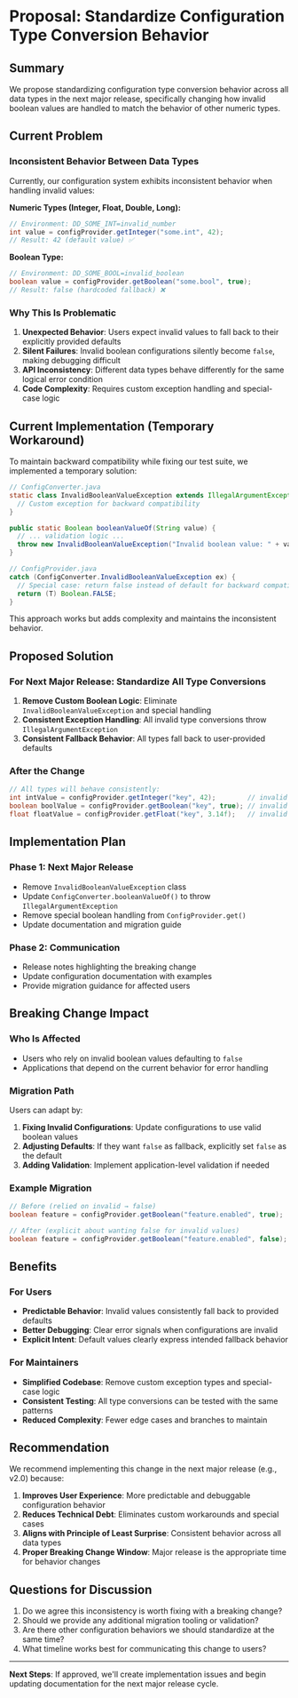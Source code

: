 # Proposal: Standardize Configuration Type Conversion Behavior

## Summary

We propose standardizing configuration type conversion behavior across all data types in the next major release, specifically changing how invalid boolean values are handled to match the behavior of other numeric types.

## Current Problem

### Inconsistent Behavior Between Data Types

Currently, our configuration system exhibits inconsistent behavior when handling invalid values:

**Numeric Types (Integer, Float, Double, Long):**
```java
// Environment: DD_SOME_INT=invalid_number
int value = configProvider.getInteger("some.int", 42);
// Result: 42 (default value) ✅
```

**Boolean Type:**
```java
// Environment: DD_SOME_BOOL=invalid_boolean  
boolean value = configProvider.getBoolean("some.bool", true);
// Result: false (hardcoded fallback) ❌
```

### Why This Is Problematic

1. **Unexpected Behavior**: Users expect invalid values to fall back to their explicitly provided defaults
2. **Silent Failures**: Invalid boolean configurations silently become `false`, making debugging difficult
3. **API Inconsistency**: Different data types behave differently for the same logical error condition
4. **Code Complexity**: Requires custom exception handling and special-case logic

## Current Implementation (Temporary Workaround)

To maintain backward compatibility while fixing our test suite, we implemented a temporary solution:

```java
// ConfigConverter.java
static class InvalidBooleanValueException extends IllegalArgumentException {
  // Custom exception for backward compatibility
}

public static Boolean booleanValueOf(String value) {
  // ... validation logic ...
  throw new InvalidBooleanValueException("Invalid boolean value: " + value);
}

// ConfigProvider.java  
catch (ConfigConverter.InvalidBooleanValueException ex) {
  // Special case: return false instead of default for backward compatibility
  return (T) Boolean.FALSE;
}
```

This approach works but adds complexity and maintains the inconsistent behavior.

## Proposed Solution

### For Next Major Release: Standardize All Type Conversions

1. **Remove Custom Boolean Logic**: Eliminate `InvalidBooleanValueException` and special handling
2. **Consistent Exception Handling**: All invalid type conversions throw `IllegalArgumentException`
3. **Consistent Fallback Behavior**: All types fall back to user-provided defaults

### After the Change

```java
// All types will behave consistently:
int intValue = configProvider.getInteger("key", 42);        // invalid → 42
boolean boolValue = configProvider.getBoolean("key", true); // invalid → true  
float floatValue = configProvider.getFloat("key", 3.14f);   // invalid → 3.14f
```

## Implementation Plan

### Phase 1: Next Major Release
- Remove `InvalidBooleanValueException` class
- Update `ConfigConverter.booleanValueOf()` to throw `IllegalArgumentException`
- Remove special boolean handling from `ConfigProvider.get()`
- Update documentation and migration guide

### Phase 2: Communication
- Release notes highlighting the breaking change
- Update configuration documentation with examples
- Provide migration guidance for affected users

## Breaking Change Impact

### Who Is Affected
- Users who rely on invalid boolean values defaulting to `false`
- Applications that depend on the current behavior for error handling

### Migration Path
Users can adapt by:
1. **Fixing Invalid Configurations**: Update configurations to use valid boolean values
2. **Adjusting Defaults**: If they want `false` as fallback, explicitly set `false` as the default
3. **Adding Validation**: Implement application-level validation if needed

### Example Migration
```java
// Before (relied on invalid → false)
boolean feature = configProvider.getBoolean("feature.enabled", true);

// After (explicit about wanting false for invalid values)  
boolean feature = configProvider.getBoolean("feature.enabled", false);
```

## Benefits

### For Users
- **Predictable Behavior**: Invalid values consistently fall back to provided defaults
- **Better Debugging**: Clear error signals when configurations are invalid
- **Explicit Intent**: Default values clearly express intended fallback behavior

### For Maintainers
- **Simplified Codebase**: Remove custom exception types and special-case logic
- **Consistent Testing**: All type conversions can be tested with the same patterns
- **Reduced Complexity**: Fewer edge cases and branches to maintain

## Recommendation

We recommend implementing this change in the next major release (e.g., v2.0) because:

1. **Improves User Experience**: More predictable and debuggable configuration behavior
2. **Reduces Technical Debt**: Eliminates custom workarounds and special cases
3. **Aligns with Principle of Least Surprise**: Consistent behavior across all data types
4. **Proper Breaking Change Window**: Major release is the appropriate time for behavior changes

## Questions for Discussion

1. Do we agree this inconsistency is worth fixing with a breaking change?
2. Should we provide any additional migration tooling or validation?
3. Are there other configuration behaviors we should standardize at the same time?
4. What timeline works best for communicating this change to users?

---

**Next Steps**: If approved, we'll create implementation issues and begin updating documentation for the next major release cycle.
